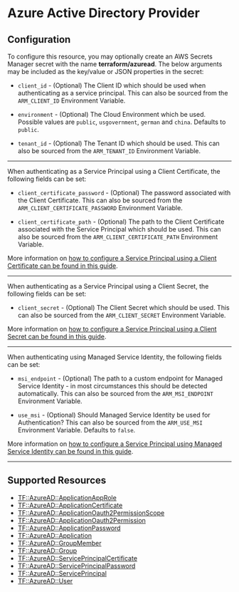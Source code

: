 # Azure Active Directory Provider

## Configuration

To configure this resource, you may optionally create an AWS Secrets Manager secret with the name **terraform/azuread**. The below arguments may be included as the key/value or JSON properties in the secret:

* `client_id` - (Optional) The Client ID which should be used when authenticating as a service principal. This can also be sourced from the `ARM_CLIENT_ID` Environment Variable.

* `environment` - (Optional) The Cloud Environment which be used. Possible values are `public`, `usgovernment`, `german` and `china`. Defaults to `public`.

* `tenant_id` - (Optional) The Tenant ID which should be used. This can also be sourced from the `ARM_TENANT_ID` Environment Variable.

---

When authenticating as a Service Principal using a Client Certificate, the following fields can be set:

* `client_certificate_password` - (Optional) The password associated with the Client Certificate. This can also be sourced from the `ARM_CLIENT_CERTIFICATE_PASSWORD` Environment Variable.

* `client_certificate_path` - (Optional) The path to the Client Certificate associated with the Service Principal which should be used. This can also be sourced from the `ARM_CLIENT_CERTIFICATE_PATH` Environment Variable.

More information on [how to configure a Service Principal using a Client Certificate can be found in this guide](guides/service_principal_client_certificate.html).

---

When authenticating as a Service Principal using a Client Secret, the following fields can be set:

* `client_secret` - (Optional) The Client Secret which should be used. This can also be sourced from the `ARM_CLIENT_SECRET` Environment Variable.

More information on [how to configure a Service Principal using a Client Secret can be found in this guide](guides/service_principal_client_secret.html).

---

When authenticating using Managed Service Identity, the following fields can be set:

* `msi_endpoint` - (Optional) The path to a custom endpoint for Managed Service Identity - in most circumstances this should be detected automatically. This can also be sourced from the `ARM_MSI_ENDPOINT` Environment Variable.

* `use_msi` - (Optional) Should Managed Service Identity be used for Authentication? This can also be sourced from the `ARM_USE_MSI` Environment Variable. Defaults to `false`.

More information on [how to configure a Service Principal using Managed Service Identity can be found in this guide](guides/managed_service_identity.html).

---


## Supported Resources

* [TF::AzureAD::ApplicationAppRole](../resources/azuread/TF-AzureAD-ApplicationAppRole/docs/README.md)
* [TF::AzureAD::ApplicationCertificate](../resources/azuread/TF-AzureAD-ApplicationCertificate/docs/README.md)
* [TF::AzureAD::ApplicationOauth2PermissionScope](../resources/azuread/TF-AzureAD-ApplicationOauth2PermissionScope/docs/README.md)
* [TF::AzureAD::ApplicationOauth2Permission](../resources/azuread/TF-AzureAD-ApplicationOauth2Permission/docs/README.md)
* [TF::AzureAD::ApplicationPassword](../resources/azuread/TF-AzureAD-ApplicationPassword/docs/README.md)
* [TF::AzureAD::Application](../resources/azuread/TF-AzureAD-Application/docs/README.md)
* [TF::AzureAD::GroupMember](../resources/azuread/TF-AzureAD-GroupMember/docs/README.md)
* [TF::AzureAD::Group](../resources/azuread/TF-AzureAD-Group/docs/README.md)
* [TF::AzureAD::ServicePrincipalCertificate](../resources/azuread/TF-AzureAD-ServicePrincipalCertificate/docs/README.md)
* [TF::AzureAD::ServicePrincipalPassword](../resources/azuread/TF-AzureAD-ServicePrincipalPassword/docs/README.md)
* [TF::AzureAD::ServicePrincipal](../resources/azuread/TF-AzureAD-ServicePrincipal/docs/README.md)
* [TF::AzureAD::User](../resources/azuread/TF-AzureAD-User/docs/README.md)
